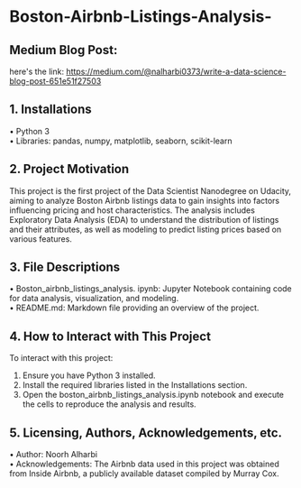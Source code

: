 # Boston-Airbnb-Listings-Analysis-

## Medium Blog Post:
here's the link: https://medium.com/@nalharbi0373/write-a-data-science-blog-post-651e51f27503

## 1. Installations
•	Python 3 <br>
•	Libraries: pandas, numpy, matplotlib, seaborn, scikit-learn

## 2. Project Motivation
This project is the first project of the Data Scientist Nanodegree on Udacity, aiming to analyze Boston Airbnb listings data to gain insights into factors influencing pricing and host characteristics. The analysis includes Exploratory Data Analysis (EDA) to understand the distribution of listings and their attributes, as well as modeling to predict listing prices based on various features.

## 3. File Descriptions
•	Boston_airbnb_listings_analysis. ipynb: Jupyter Notebook containing code for data analysis, visualization, and modeling. <br>
•	README.md: Markdown file providing an overview of the project.

## 4. How to Interact with This Project
To interact with this project:
1.	Ensure you have Python 3 installed.
2.	Install the required libraries listed in the Installations section.
3.	Open the boston_airbnb_listings_analysis.ipynb notebook and execute the cells to reproduce the analysis and results.

## 5. Licensing, Authors, Acknowledgements, etc.
•	Author: Noorh Alharbi <br>
•	Acknowledgements: The Airbnb data used in this project was obtained from Inside Airbnb, a publicly available dataset compiled by Murray Cox.


